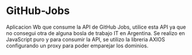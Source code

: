 # GitHub-Jobs
Aplicacion Wb que consume la API de GitHub Jobs, utilice esta API ya que no consegui otra de alguna bosla de trabajo IT en Argentina. 
Se realizo en JavaScript puro y para consumir la API, se utilizo la libreria AXIOS configurando un proxy para poder emparejar los dominios.
